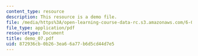 ```yaml
---
content_type: resource
description: This resource is a demo file.
file: /media/https%3A/open-learning-course-data-rc.s3.amazonaws.com/6-002-circuits-and-electronics-spring-2007/872936cb0b263ea66a77b6d5cd44d7e5_demo_07.pdf
file_type: application/pdf
resourcetype: Document
title: demo_07.pdf
uid: 872936cb-0b26-3ea6-6a77-b6d5cd44d7e5
---
```


